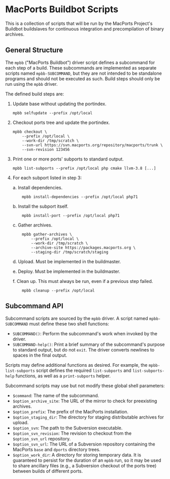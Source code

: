 # MacPorts Buildbot Scripts #

This is a collection of scripts that will be run by the MacPorts
Project's Buildbot buildslaves for continuous integration and
precompilation of binary archives.


## General Structure ##

The `mpbb` ("MacPorts Buildbot") driver script defines a subcommand for
each step of a build. These subcommands are implemented as separate
scripts named `mpbb-SUBCOMMAND`, but they are not intended to be
standalone programs and should not be executed as such. Build steps
should only be run using the `mpbb` driver.

The defined build steps are:

1.  Update base without updating the portindex.

        mpbb selfupdate --prefix /opt/local

2.  Checkout ports tree and update the portindex.

        mpbb checkout \
            --prefix /opt/local \
            --work-dir /tmp/scratch \
            --svn-url https://svn.macports.org/repository/macports/trunk \
            --svn-revision 123456

3.  Print one or more ports' subports to standard output.

        mpbb list-subports --prefix /opt/local php cmake llvm-3.8 [...]

4.  For each subport listed in step 3:

    a.  Install dependencies.

            mpbb install-dependencies --prefix /opt/local php71

    b.  Install the subport itself.

            mpbb install-port --prefix /opt/local php71

    c.  Gather archives.

            mpbb gather-archives \
                --prefix /opt/local \
                --work-dir /tmp/scratch \
                --archive-site https://packages.macports.org \
                --staging-dir /tmp/scratch/staging

    d.  Upload. Must be implemented in the buildmaster.

    e.  Deploy. Must be implemented in the buildmaster.

    f.  Clean up. This must always be run, even if a previous step
        failed.

            mpbb cleanup --prefix /opt/local


## Subcommand API ##

Subcommand scripts are sourced by the `mpbb` driver. A script named
`mpbb-SUBCOMMAND` must define these two shell functions:

-   `SUBCOMMAND()`:
      Perform the subcommand's work when invoked by the driver.
-   `SUBCOMMAND-help()`:
      Print a brief summary of the subcommand's purpose to standard
      output, but do not `exit`. The driver converts newlines to spaces
      in the final output.

Scripts may define additional functions as desired. For example, the
`mpbb-list-subports` script defines the required `list-subports` and
`list-subports-help` functions, as well as a `print-subports` helper.

Subcommand scripts may use but not modify these global shell parameters:

-   `$command`:
      The name of the subcommand.
-   `$option_archive_site`:
      The URL of the mirror to check for preexisting archives.
-   `$option_prefix`:
      The prefix of the MacPorts installation.
-   `$option_staging_dir`:
      The directory for staging distributable archives for upload.
-   `$option_svn`:
      The path to the Subversion executable.
-   `$option_svn_revision`:
      The revision to checkout from the `$option_svn_url` repository.
-   `$option_svn_url`:
      The URL of a Subversion repository containing the MacPorts `base`
      and `dports` directory trees.
-   `$option_work_dir`:
      A directory for storing temporary data. It is guaranteed to
      persist for the duration of an `mpbb` run, so it may be used to
      share ancillary files (e.g., a Subversion checkout of the ports
      tree) between builds of different ports.
